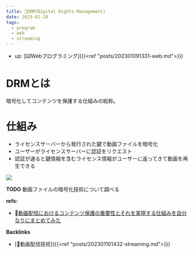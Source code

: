 ```yaml
---
title: 📝DRM(Digital Rights Management)
date: 2023-01-10
tags:
  - program
  - web
  - streaming
---
```


- up: [⌨️Webプログラミング]({{<ref "posts/202301091331-web.md">}})  

# DRMとは
暗号化してコンテンツを保護する仕組みの総称。  

# 仕組み
- ライセンスサーバーから発行された鍵で動画ファイルを暗号化
- ユーザーがライセンスサーバーに認証をリクエスト
- 認証が通ると鍵情報を含むライセンス情報がユーザーに返ってきて動画を再生できる

![](https://d1tlzifd8jdoy4.cloudfront.net/wp-content/uploads/2020/06/v4.png)

**TODO**
動画ファイルの暗号化技術について調べる

**refs:**
- 📝[動画配信におけるコンテンツ保護の重要性とそれを実現する仕組みを自分なりにまとめてみた](https://dev.classmethod.jp/articles/hls-aes-with-aws-elemental-medialive/)  

**Backlinks**
- [📝動画配信技術]({{<ref "posts/202301101432-streaming.md">}})  